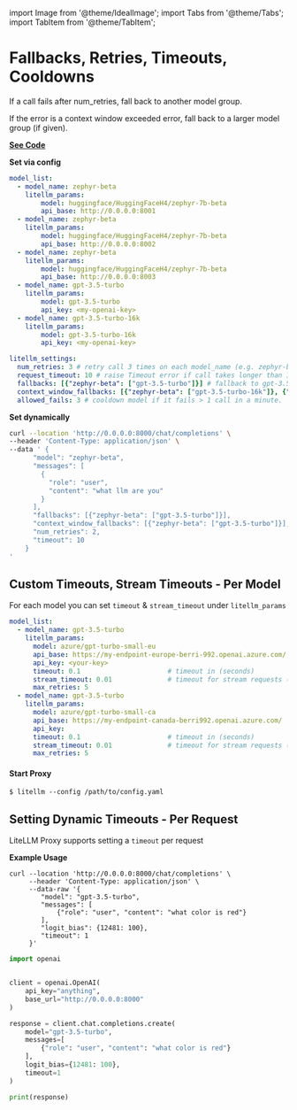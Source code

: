 import Image from '@theme/IdealImage';
import Tabs from '@theme/Tabs';
import TabItem from '@theme/TabItem';

# Fallbacks, Retries, Timeouts, Cooldowns 

If a call fails after num_retries, fall back to another model group.

If the error is a context window exceeded error, fall back to a larger model group (if given).

[**See Code**](https://github.com/BerriAI/litellm/blob/main/litellm/router.py)

**Set via config**
```yaml
model_list:
  - model_name: zephyr-beta
    litellm_params:
        model: huggingface/HuggingFaceH4/zephyr-7b-beta
        api_base: http://0.0.0.0:8001
  - model_name: zephyr-beta
    litellm_params:
        model: huggingface/HuggingFaceH4/zephyr-7b-beta
        api_base: http://0.0.0.0:8002
  - model_name: zephyr-beta
    litellm_params:
        model: huggingface/HuggingFaceH4/zephyr-7b-beta
        api_base: http://0.0.0.0:8003
  - model_name: gpt-3.5-turbo
    litellm_params:
        model: gpt-3.5-turbo
        api_key: <my-openai-key>
  - model_name: gpt-3.5-turbo-16k
    litellm_params:
        model: gpt-3.5-turbo-16k
        api_key: <my-openai-key>

litellm_settings:
  num_retries: 3 # retry call 3 times on each model_name (e.g. zephyr-beta)
  request_timeout: 10 # raise Timeout error if call takes longer than 10s. Sets litellm.request_timeout 
  fallbacks: [{"zephyr-beta": ["gpt-3.5-turbo"]}] # fallback to gpt-3.5-turbo if call fails num_retries 
  context_window_fallbacks: [{"zephyr-beta": ["gpt-3.5-turbo-16k"]}, {"gpt-3.5-turbo": ["gpt-3.5-turbo-16k"]}] # fallback to gpt-3.5-turbo-16k if context window error
  allowed_fails: 3 # cooldown model if it fails > 1 call in a minute. 
```

**Set dynamically**

```bash
curl --location 'http://0.0.0.0:8000/chat/completions' \
--header 'Content-Type: application/json' \
--data ' {
      "model": "zephyr-beta",
      "messages": [
        {
          "role": "user",
          "content": "what llm are you"
        }
      ],
      "fallbacks": [{"zephyr-beta": ["gpt-3.5-turbo"]}],
      "context_window_fallbacks": [{"zephyr-beta": ["gpt-3.5-turbo"]}],
      "num_retries": 2,
      "timeout": 10
    }
'
```

## Custom Timeouts, Stream Timeouts - Per Model
For each model you can set `timeout` & `stream_timeout` under `litellm_params`
```yaml
model_list:
  - model_name: gpt-3.5-turbo
    litellm_params:
      model: azure/gpt-turbo-small-eu
      api_base: https://my-endpoint-europe-berri-992.openai.azure.com/
      api_key: <your-key>
      timeout: 0.1                      # timeout in (seconds)
      stream_timeout: 0.01              # timeout for stream requests (seconds)
      max_retries: 5
  - model_name: gpt-3.5-turbo
    litellm_params:
      model: azure/gpt-turbo-small-ca
      api_base: https://my-endpoint-canada-berri992.openai.azure.com/
      api_key: 
      timeout: 0.1                      # timeout in (seconds)
      stream_timeout: 0.01              # timeout for stream requests (seconds)
      max_retries: 5

```

#### Start Proxy 
```shell
$ litellm --config /path/to/config.yaml
```


## Setting Dynamic Timeouts - Per Request

LiteLLM Proxy supports setting a `timeout` per request 

**Example Usage**
<Tabs>
<TabItem value="Curl" label="Curl Request">

```shell
curl --location 'http://0.0.0.0:8000/chat/completions' \
     --header 'Content-Type: application/json' \
     --data-raw '{
        "model": "gpt-3.5-turbo",
        "messages": [
            {"role": "user", "content": "what color is red"}
        ],
        "logit_bias": {12481: 100},
        "timeout": 1
     }'
```
</TabItem>
<TabItem value="openai" label="OpenAI v1.0.0+">

```python
import openai


client = openai.OpenAI(
    api_key="anything",
    base_url="http://0.0.0.0:8000"
)

response = client.chat.completions.create(
    model="gpt-3.5-turbo",
    messages=[
        {"role": "user", "content": "what color is red"}
    ],
    logit_bias={12481: 100},
    timeout=1
)

print(response)


```
</TabItem>
</Tabs>
